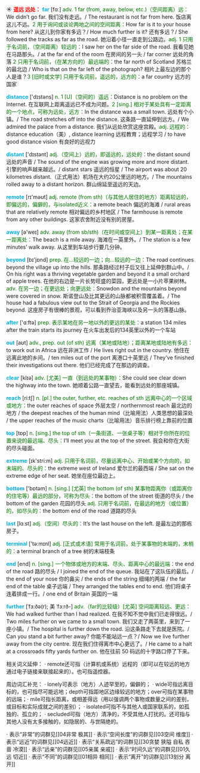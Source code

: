 ☀ <font color="red">**遥远 远处：**</font>
<font color="sky blue">**far**</font> [fɑː] 
<font color="rgb(227, 108, 9)">adv. 1 far (from, away, below, etc.)（空间距离）远：</font>We didn’t go far. 我们没有走远。/ The restaurant is not far from here. 饭店离这儿不远。<font color="rgb(227, 108, 9)">2 用于询问或谈论两地之间的空间距离：</font>How far is it to your house from here? 从这儿到你家有多远？/ How much further is it? 还有多远？/ She followed the tracks as far as the road. 她沿着小径一直走到公路边。<font color="rgb(227, 108, 9)">adj. 1 只用于名词前，（空间距离）较远的：</font>I saw her on the far side of the road. 我看见她在马路那头。/ at the far end of the room 在房间的另一头 / far corner 远处的角落 <font color="rgb(227, 108, 9)">2 只用于名词前，（在某方向的）最远端的：</font>the far north of Scotland 苏格兰的最北边 / Who is that on the far left of the photograph? 相片上最左边的那个人是谁？<font color="rgb(227, 108, 9)">3 [旧时或文学] 只用于名词前，遥远的，远方的：</font>a far country 远方的国家

<font color="sky blue">**distance**</font> ['dɪstəns] 
<font color="rgb(227, 108, 9)">n. 1 [U]（空间的）遥远：</font>Distance is no problem on the Internet. 在互联网上距离遥远已不成为问题。<font color="rgb(227, 108, 9)">2 [sing.] 相对于某处具有一定距离的一个地点，可称为远处，远方：</font>In the distance was a small town. 远处有个小镇。/ The road stretches off into the distance. 这条路一直延伸到远方。/ We admired the palace from a distance. 我们从远处欣赏这座宫殿。<font color="rgb(227, 108, 9)">adj. 远程的：</font>distance education（美）, distance learning 远程教育；远程学习 / to have good distance vision 有良好的远视力

<font color="sky blue">**distant**</font> ['dɪstənt] 
<font color="rgb(227, 108, 9)">adj.（空间上）远的，即遥远的，远处的：</font>the distant sound 远处的声音 / The sound of the engine was growing more and more distant. 引擎的响声越来越远。/ distant stars 遥远的恒星 / The airport was about 20 kilometres distant.（正式用法）机场在大约20公里远的地方。/ The mountains rolled away to a distant horizon. 群山绵延至遥远的天边。

<font color="sky blue">**remote**</font> [rɪ'məʊt] 
<font color="rgb(227, 108, 9)">adj. remote (from sth)（与其他人居住的地方）距离较远的，即偏远的，偏僻的，与isolated近义：</font>a remote beach 偏远的海滩 / rural areas that are relatively remote 相对偏远的乡村地区 / The farmhouse is remote from any other buildings. 这家农舍附近没有别的房屋。

<font color="sky blue">**away**</font> [ə'weɪ] 
<font color="rgb(227, 108, 9)">adv. away (from sb/sth)（在时间或空间上）到某一距离处；在某一距离处：</font>The beach is a mile away. 海滩在一英里外。/ The station is a few minutes’ walk away. 从这里到车站步行要几分钟。

<font color="sky blue">**beyond**</font> [bɪ'jɒnd] 
<font color="rgb(227, 108, 9)">prep. 在…较远的一边；向…较远的一边：</font>The road continues beyond the village up into the hills. 那条路经过村子后又往上延伸到群山中。/ On his right was a thriving vegetable garden and beyond it a small orchard of apple trees. 在他的右边是一片长势旺盛的菜园，更远处是一小片苹果树林。<font color="rgb(227, 108, 9)">adv. 在另一边；在更远处；向更远处：</font>Snowdon and the mountains beyond were covered in snow. 斯诺登山及比其更远的山脉都被积雪覆盖着。/ The house had a fabulous view out to the Strait of Georgia and the Rockies beyond. 这座房子有很棒的景观，可以看到乔治亚海峡以及另一头的落基山脉。

<font color="sky blue">**after**</font> ['ɑːftə] 
<font color="rgb(227, 108, 9)">prep. 表示某地在另一地以外的更远的某处：</font>a station 134 miles after the train starts its journey 在火车出发后的134英里以外的一个车站 

<font color="sky blue">**out**</font> [aʊt] 
<font color="rgb(227, 108, 9)">adv., prep. out (of sth) 远离（某地或陆地）；距离某地或陆地有多远：</font>to work out in Africa 远在非洲工作 / He lives right out in the country. 他住在远离此地的乡间。/ ten miles out of the port 离港口十英里远 / They’ve finished their investigations out there. 他们已经完成了在那边的调查。

<font color="sky blue">**clear**</font> [klɪə] 
<font color="rgb(227, 108, 9)">adv. [尤美] 一直（到远处的某事物）：</font>She could see clear down the highway into the town. 她顺着公路一直望去，能看到远处的那座城镇。

<font color="sky blue">**reach**</font> [ri:tʃ] 
<font color="rgb(227, 108, 9)">n. [pl.] the outer, further, etc. reaches of sth 远离中心的一个区域或地方：</font>the outer reaches of space 外层太空 / northernmost reach 最北边的地方 / the deepest reaches of the human mind（比喻用法）人类思想的最深处 / the upper reaches of the music charts（比喻用法）音乐排行榜上靠前的位置

<font color="sky blue">**top**</font> [tɒp] 
<font color="rgb(227, 108, 9)">n. [sing.] the top of sth（一条街道、一张桌子等）相对于你所在的位置来说的最远端、尽头：</font>I’ll meet you at the top of the street. 我会和你在大街的尽头碰面。

<font color="sky blue">**extreme**</font> [ɪk'stri:m] 
<font color="rgb(227, 108, 9)">adj. 只用于名词前，尽量远离中心、开始或某个方向的，如末端的、尽头的：</font>the extreme west of Ireland 爱尔兰的最西端 / She sat on the extreme edge of her seat. 她坐在座位最边上。

<font color="sky blue">**bottom**</font> ['bɒtəm] 
<font color="rgb(227, 108, 9)">n. [sing.] [尤英] the bottom (of sth) 某事物距离你（或距离你的住宅等）最远的部分，可称为尽头：</font>the bottom of the street 街道的尽头 / the bottom of the garden 花园的尽头 <font color="rgb(227, 108, 9)">adj. 只用于名词前，在最远的地方（或位置）的，如尽头的：</font>the bottom end of the road 道路的尽头

<font color="sky blue">**last**</font> [lɑːst] 
<font color="rgb(227, 108, 9)">adj.（空间）尽头的：</font>It’s the last house on the left. 是最左边的那栋房子。

<font color="sky blue">**terminal**</font> ['tə:mɪnl] 
<font color="rgb(227, 108, 9)">adj. [正式或术语] 常用于名词前，处于某事物的末端的，末梢的：</font>a terminal branch of a tree 树的末端枝条

<font color="sky blue">**end**</font> [end] 
<font color="rgb(227, 108, 9)">n. [sing.] 一个物体或地方的末端、尽头、距离中心的最远端：</font>the end of the road 路的尽头 / I joined the end of the queue. 我站在了这队伍的最后。/ the end of your nose 你的鼻尖 / the ends of the string 细绳的两端 / the far end of the table 桌子远端 / They arranged the tables end to end. 他们将桌子连着排成一行。/ one end of Britain 英国的一端
           
<font color="sky blue">**further**</font> [ˈfɜ:ðə(r); 美 ˈfɜ:rð-]
<font color="rgb(227, 108, 9)">adv.（far的比较级）[尤英] 空间距离较远、更远：</font>We had walked further than I had realized. 在我不知不觉中我们已走得很远。/ Two miles further on we came to a small town. 我们又走了两英里，来到了一座小镇。/ The hospital is further down the road. 沿这条路走下去就是医院。/ Can you stand a bit further away? 你能不能站远一点？/ Now we live further away from the city centre. 现在我们住得离市中心更远了。/ He came to a halt at a crossroads fifty yards further on. 他在往前 50 码远的十字路口停了下来。

相关词义延伸：
· remote还可指（计算机或系统）远程的（即可以在较远的地方通过电子链接来联接起来的）。也可指遥控器。

周边词汇补充：
· lonely可表示（地方）人迹罕至的，偏僻的；
· wide可指远离目标的，也可指尽可能远地；depth可指距地区边缘较远的地方；over可指在某事物的远端；· mile可指长距离，或相差得远（用以强调两个事物或数量之间的差别，或目标和实际成就之间的差别）；
· isolated可指不与其他人或国家联系的，如孤独的、孤立的；
· secluded可指（地方）清净的，不受其他人打扰的。还可指与其他人没有太多接触的，如隐居的、与世隔绝的。

· 表示“非常”的词群见[[04非常 极其]]
· 表示“空间长度”的词群见[[03空间 维度]]
· 表示“远近”的词群见[[04远近]]
· 表示“关系疏远”的词群见[[30贪婪 狭隘 自私 吝啬 冷漠]]
· 表示“远亲”的词群见[[05亲属 亲戚]]
· 表示“时间久远”的词群见[[01久远 切近]]
· 表示“不同”的词群见[[01相异 相同]]
· 表示“离开”的词群见[[13划分 离开]]
